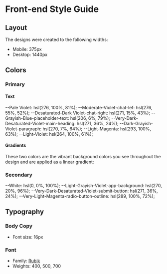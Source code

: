 # Front-end Style Guide

## Layout

The designs were created to the following widths:

- Mobile: 375px
- Desktop: 1440px

## Colors

### Primary

#### Text

--Pale Violet: hsl(276, 100%, 81%);
--Moderate-Violet-chat-lef: hsl(276, 55%, 52%);
--Desaturated-Dark Violet-chat-right: hsl(271, 15%, 43%);
--Grayish-Blue-placeholder-text: hsl(206, 6%, 79%);
--Very-Dark-Desaturated-Violet-main-heading: hsl(271, 36%, 24%);
--Dark-Grayish-Violet-paragraph: hsl(270, 7%, 64%);
--Light-Magenta: hsl(293, 100%, 63%);
--Light-Violet: hsl(264, 100%, 61%);
#### Gradients

These two colors are the vibrant background colors you see throughout the design and are applied as a linear gradient:



### Secondary

--White: hsl(0, 0%, 100%);
--Light-Grayish-Violet-app-background: hsl(270, 20%, 96%);
--Very-Dark-Desaturated-Violet-submit-button: hsl(271, 36%, 24%);
--Very-Light-Magenta-radio-button-outline: hsl(289, 100%, 72%);

## Typography

### Body Copy

- Font size: 16px

### Font

- Family: [Rubik](https://fonts.google.com/specimen/Rubik)
- Weights: 400, 500, 700
